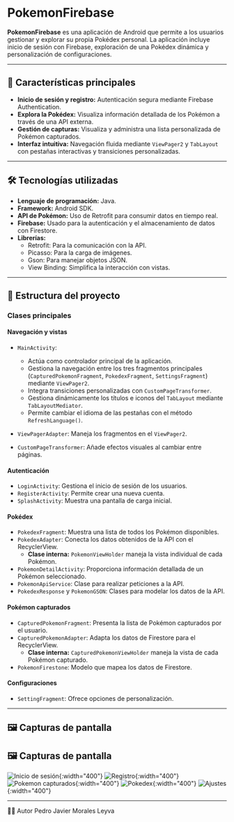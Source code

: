 # PokemonFirebase

**PokemonFirebase** es una aplicación de Android que permite a los usuarios gestionar y explorar su propia Pokédex personal. La aplicación incluye inicio de sesión con Firebase, exploración de una Pokédex dinámica y personalización de configuraciones.

---

## 📱 Características principales

- **Inicio de sesión y registro:** Autenticación segura mediante Firebase Authentication.
- **Explora la Pokédex:** Visualiza información detallada de los Pokémon a través de una API externa.
- **Gestión de capturas:** Visualiza y administra una lista personalizada de Pokémon capturados.
- **Interfaz intuitiva:** Navegación fluida mediante `ViewPager2` y `TabLayout` con pestañas interactivas y transiciones personalizadas.

---

## 🛠️ Tecnologías utilizadas

- **Lenguaje de programación:** Java.
- **Framework:** Android SDK.
- **API de Pokémon:** Uso de Retrofit para consumir datos en tiempo real.
- **Firebase:** Usado para la autenticación y el almacenamiento de datos con Firestore.
- **Librerías:**
  - Retrofit: Para la comunicación con la API.
  - Picasso: Para la carga de imágenes.
  - Gson: Para manejar objetos JSON.
  - View Binding: Simplifica la interacción con vistas.

---

## 📂 Estructura del proyecto

### **Clases principales**

#### **Navegación y vistas**
- `MainActivity`:
  - Actúa como controlador principal de la aplicación.
  - Gestiona la navegación entre los tres fragmentos principales (`CapturedPokemonFragment`, `PokedexFragment`, `SettingsFragment`) mediante `ViewPager2`.
  - Integra transiciones personalizadas con `CustomPageTransformer`.
  - Gestiona dinámicamente los títulos e iconos del `TabLayout` mediante `TabLayoutMediator`.
  - Permite cambiar el idioma de las pestañas con el método `RefreshLanguage()`.

- `ViewPagerAdapter`: Maneja los fragmentos en el `ViewPager2`.
- `CustomPageTransformer`: Añade efectos visuales al cambiar entre páginas.

#### **Autenticación**
- `LoginActivity`: Gestiona el inicio de sesión de los usuarios.
- `RegisterActivity`: Permite crear una nueva cuenta.
- `SplashActivity`: Muestra una pantalla de carga inicial.

#### **Pokédex**
- `PokedexFragment`: Muestra una lista de todos los Pokémon disponibles.
- `PokedexAdapter`: Conecta los datos obtenidos de la API con el RecyclerView.
  - **Clase interna:** `PokemonViewHolder` maneja la vista individual de cada Pokémon.
- `PokemonDetailActivity`: Proporciona información detallada de un Pokémon seleccionado.
- `PokemonApiService`: Clase para realizar peticiones a la API.
- `PokedexResponse` y `PokemonGSON`: Clases para modelar los datos de la API.

#### **Pokémon capturados**
- `CapturedPokemonFragment`: Presenta la lista de Pokémon capturados por el usuario.
- `CapturedPokemonAdapter`: Adapta los datos de Firestore para el RecyclerView.
  - **Clase interna:** `CapturedPokemonViewHolder` maneja la vista de cada Pokémon capturado.
- `PokemonFirestone`: Modelo que mapea los datos de Firestore.

#### **Configuraciones**
- `SettingFragment`: Ofrece opciones de personalización.

---

## 🖼️ Capturas de pantalla


## 🖼️ Capturas de pantalla
![Inicio de sesión](images/Screenshot_20250126_113424.png){:width="400"}
![Registro](images/Screenshot_20250126_113456.png){:width="400"}
![Pokemon capturados](images/Screenshot_20250126_113519.png){:width="400"}
![Pokedex](images/Screenshot_20250126_113529.png){:width="400"}
![Ajustes](images/Screenshot_20250126_113538.png){:width="400"}

---

👨‍💻 Autor
Pedro Javier Morales Leyva